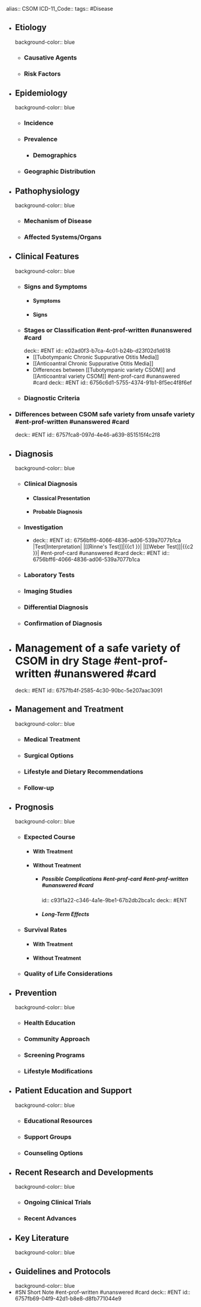 alias:: CSOM
ICD-11_Code::
tags:: #Disease

- ## Etiology
  background-color:: blue
  - ### Causative Agents
  - ### Risk Factors
- ## Epidemiology
  background-color:: blue
  - ### Incidence
  - ### Prevalence
    - ### Demographics
  - ### Geographic Distribution
- ## Pathophysiology
  background-color:: blue
  - ### Mechanism of Disease
  - ### Affected Systems/Organs
- ## Clinical Features
  background-color:: blue
  - ### Signs and Symptoms
    - #### Symptoms
    - #### Signs
  - ### Stages or Classification #ent-prof-written #unanswered #card
    deck:: #ENT
    id:: e02ad0f3-b7ca-4c01-b24b-d23f02d1d618
    - [[Tubotympanic Chronic Suppurative Otitis Media]]
    - [[Anticoantral Chronic Suppurative Otitis Media]]
    - Differences between [[Tubotympanic variety CSOM]] and [[Anticoantral variety CSOM]] #ent-prof-card #unanswered #card
      deck:: #ENT
      id:: 6756c6d1-5755-4374-91b1-8f5ec4f8f6ef
  - ### Diagnostic Criteria
- ### Differences between CSOM safe variety from unsafe variety #ent-prof-written #unanswered #card
  deck:: #ENT
  id:: 6757fca8-097d-4e46-a639-851515f4c2f8
- ## Diagnosis
  background-color:: blue
  - ### Clinical Diagnosis
    - #### Classical Presentation
    - #### Probable Diagnosis
  - ### Investigation
    - deck:: #ENT
      id:: 6756bff6-4066-4836-ad06-539a7077b1ca
      |Test|Interpretation|
      |[[Rinne's Test]]|{{c1 }}|
      |[[Weber Test]]|{{c2 }}|
      #ent-prof-card #unanswered #card
      deck:: #ENT
      id:: 6756bff6-4066-4836-ad06-539a7077b1ca
  - ### Laboratory Tests
  - ### Imaging Studies
  - ### Differential Diagnosis
  - ### Confirmation of Diagnosis
- # Management of a safe variety of CSOM in dry Stage #ent-prof-written #unanswered #card
  deck:: #ENT
  id:: 6757fb4f-2585-4c30-90bc-5e207aac3091
- ## Management and Treatment
  background-color:: blue
  - ### Medical Treatment
  - ### Surgical Options
  - ### Lifestyle and Dietary Recommendations
  - ### Follow-up
- ## Prognosis
  background-color:: blue
  - ### Expected Course
    - #### With Treatment
    - #### Without Treatment
      - ##### Possible Complications #ent-prof-card #ent-prof-written #unanswered #card
        id:: c93f1a22-c346-4a1e-9be1-67b2db2bca1c
        deck:: #ENT
      - ##### Long-Term Effects
  - ### Survival Rates
    - #### With Treatment
    - #### Without Treatment
  - ### Quality of Life Considerations
- ## Prevention
  background-color:: blue
  - ### Health Education
  - ### Community Approach
  - ### Screening Programs
  - ### Lifestyle Modifications
- ## Patient Education and Support
  background-color:: blue
  - ### Educational Resources
  - ### Support Groups
  - ### Counseling Options
- ## Recent Research and Developments
  background-color:: blue
  - ### Ongoing Clinical Trials
  - ### Recent Advances
- ## Key Literature
  background-color:: blue
- ## Guidelines and Protocols
  background-color:: blue
- #SN Short Note #ent-prof-written #unanswered #card
  deck:: #ENT
  id:: 6757fb69-04f9-42d1-b8e8-d8fb771044e9
